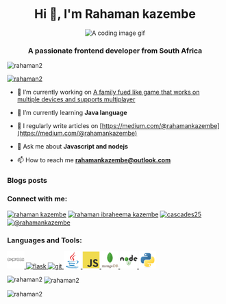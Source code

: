 <h1 align="center">Hi 👋, I'm Rahaman kazembe</h1>
<center>
    <img src="https://camo.githubusercontent.com/19db51af5f90f1b152bc0b9078f5fe97053955be5074f03f17019c70345bdcdb/68747470733a2f2f6d69726f2e6d656469756d2e636f6d2f6d61782f313336302f302a37513379765349765f7430696f4a2d5a2e676966" alt="A coding image gif">
</center>
<h3 align="center">A passionate frontend developer from South Africa</h3>

<p align="left"> <img src="https://komarev.com/ghpvc/?username=rahaman2&label=Profile%20views&color=0e75b6&style=flat" alt="rahaman2" /> </p>

<p align="left"> <a href="https://github.com/ryo-ma/github-profile-trophy"><img src="https://github-profile-trophy.vercel.app/?username=rahaman2" alt="rahaman2" /></a> </p>

- 🔭 I’m currently working on [A family fued like game that works on multiple devices and supports multiplayer](https://github.com/Rahaman2/Guess-Warrior)

- 🌱 I’m currently learning **Java language**

- 📝 I regularly write articles on [https://medium.com/@rahamankazembe](https://medium.com/@rahamankazembe)

- 💬 Ask me about **Javascript and nodejs**

- 📫 How to reach me **rahamankazembe@outlook.com**

### Blogs posts
<!-- BLOG-POST-LIST:START -->
<!-- BLOG-POST-LIST:END -->

<h3 align="left">Connect with me:</h3>
<p align="left">
<a href="https://linkedin.com/in/rahaman kazembe" target="blank"><img align="center" src="https://raw.githubusercontent.com/rahuldkjain/github-profile-readme-generator/master/src/images/icons/Social/linked-in-alt.svg" alt="rahaman kazembe" height="30" width="40" /></a>
<a href="https://fb.com/rahaman ibraheema kazembe" target="blank"><img align="center" src="https://raw.githubusercontent.com/rahuldkjain/github-profile-readme-generator/master/src/images/icons/Social/facebook.svg" alt="rahaman ibraheema kazembe" height="30" width="40" /></a>
<a href="https://instagram.com/cascades25" target="blank"><img align="center" src="https://raw.githubusercontent.com/rahuldkjain/github-profile-readme-generator/master/src/images/icons/Social/instagram.svg" alt="cascades25" height="30" width="40" /></a>
<a href="https://medium.com/@rahamankazembe" target="blank"><img align="center" src="https://raw.githubusercontent.com/rahuldkjain/github-profile-readme-generator/master/src/images/icons/Social/medium.svg" alt="@rahamankazembe" height="30" width="40" /></a>
</p>

<h3 align="left">Languages and Tools:</h3>
<p align="left"> <a href="https://expressjs.com" target="_blank" rel="noreferrer"> <img src="https://raw.githubusercontent.com/devicons/devicon/master/icons/express/express-original-wordmark.svg" alt="express" width="40" height="40"/> </a> <a href="https://flask.palletsprojects.com/" target="_blank" rel="noreferrer"> <img src="https://www.vectorlogo.zone/logos/pocoo_flask/pocoo_flask-icon.svg" alt="flask" width="40" height="40"/> </a> <a href="https://git-scm.com/" target="_blank" rel="noreferrer"> <img src="https://www.vectorlogo.zone/logos/git-scm/git-scm-icon.svg" alt="git" width="40" height="40"/> </a> <a href="https://www.java.com" target="_blank" rel="noreferrer"> <img src="https://raw.githubusercontent.com/devicons/devicon/master/icons/java/java-original.svg" alt="java" width="40" height="40"/> </a> <a href="https://developer.mozilla.org/en-US/docs/Web/JavaScript" target="_blank" rel="noreferrer"> <img src="https://raw.githubusercontent.com/devicons/devicon/master/icons/javascript/javascript-original.svg" alt="javascript" width="40" height="40"/> </a> <a href="https://www.mongodb.com/" target="_blank" rel="noreferrer"> <img src="https://raw.githubusercontent.com/devicons/devicon/master/icons/mongodb/mongodb-original-wordmark.svg" alt="mongodb" width="40" height="40"/> </a> <a href="https://nodejs.org" target="_blank" rel="noreferrer"> <img src="https://raw.githubusercontent.com/devicons/devicon/master/icons/nodejs/nodejs-original-wordmark.svg" alt="nodejs" width="40" height="40"/> </a> <a href="https://www.python.org" target="_blank" rel="noreferrer"> <img src="https://raw.githubusercontent.com/devicons/devicon/master/icons/python/python-original.svg" alt="python" width="40" height="40"/> </a> </p>

<p><img align="left" src="https://github-readme-stats.vercel.app/api/top-langs?username=rahaman2&show_icons=true&locale=en&layout=compact" alt="rahaman2" /></p>

<p>&nbsp;<img align="center" src="https://github-readme-stats.vercel.app/api?username=rahaman2&show_icons=true&locale=en" alt="rahaman2" /></p>

<p><img align="center" src="https://github-readme-streak-stats.herokuapp.com/?user=rahaman2&" alt="rahaman2" /></p>

